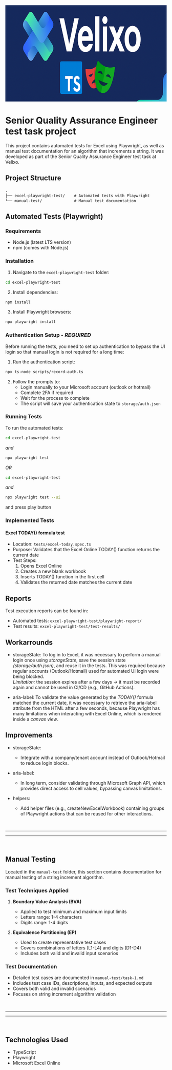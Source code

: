<img src="excel-playwright-test/images/image.png" width="1000" height="300">

<br>

# Senior Quality Assurance Engineer test task project

This project contains automated tests for Excel using Playwright, as well as manual test documentation for an algorithm that increments a string.
It was developed as part of the Senior Quality Assurance Engineer test task at Velixo.

## Project Structure

```
.
├── excel-playwright-test/    # Automated tests with Playwright
└── manual-test/              # Manual test documentation
```

## Automated Tests (Playwright)

### Requirements
- Node.js (latest LTS version)
- npm (comes with Node.js)

### Installation

1. Navigate to the `excel-playwright-test` folder:
```bash
cd excel-playwright-test
```

2. Install dependencies:
```bash
npm install
```

3. Install Playwright browsers:
```bash
npx playwright install
```

### Authentication Setup - ***REQUIRED***

Before running the tests, you need to set up authentication to bypass the UI login so that manual login is not required for a long time:

1. Run the authentication script:
```bash
npx ts-node scripts/record-auth.ts
```

2. Follow the prompts to:
   - Login manually to your Microsoft account (outlook or hotmail)
   - Complete 2FA if required
   - Wait for the process to complete
   - The script will save your authentication state to `storage/auth.json`

### Running Tests

To run the automated tests:

```bash
cd excel-playwright-test
```
*and*
```bash
npx playwright test
```

*OR* 

```bash
cd excel-playwright-test
```
*and*
```bash
npx playwright test --ui 
``` 
and press play button

### Implemented Tests

#### Excel TODAY() formula test
- Location: `tests/excel-today.spec.ts`
- Purpose: Validates that the Excel Online TODAY() function returns the current date
- Test Steps:
  1. Opens Excel Online
  2. Creates a new blank workbook
  3. Inserts TODAY() function in the first cell
  4. Validates the returned date matches the current date

#### 

## Reports

Test execution reports can be found in:
- Automated tests: `excel-playwright-test/playwright-report/`
- Test results: `excel-playwright-test/test-results/`

## Workarrounds

- storageState: To log in to Excel, it was necessary to perform a manual login once using *storageState*, save the session state *(storage/auth.json)*, and reuse it in the tests. This was required because regular accounts (Outlook/Hotmail) used for automated UI login were being blocked.\
*Limitation:* the session expires after a few days → it must be recorded again and cannot be used in CI/CD (e.g., GitHub Actions).

- aria-label: To validate the value generated by the *TODAY()* formula matched the current date, it was necessary to retrieve the aria-label attribute from the HTML after a few seconds, because Playwright has many limitations when interacting with Excel Online, which is rendered inside a *canvas view*.

## Improvements 

- storageState:

  - Integrate with a company/tenant account instead of Outlook/Hotmail to reduce login blocks.

- aria-label:

  - In long term, consider validating through Microsoft Graph API, which provides direct access to cell values, bypassing canvas limitations.

- helpers:

  - Add helper files (e.g., createNewExcelWorkbook) containing groups of Playwright actions that can be reused for other interactions. 

<br>

---
---  

<br>

## Manual Testing

Located in the `manual-test` folder, this section contains documentation for manual testing of a string increment algorithm.

### Test Techniques Applied

1. **Boundary Value Analysis (BVA)**
   - Applied to test minimum and maximum input limits
   - Letters range: 1-4 characters
   - Digits range: 1-4 digits

2. **Equivalence Partitioning (EP)**
   - Used to create representative test cases
   - Covers combinations of letters (L1-L4) and digits (D1-D4)
   - Includes both valid and invalid input scenarios

### Test Documentation
- Detailed test cases are documented in `manual-test/task-1.md`
- Includes test case IDs, descriptions, inputs, and expected outputs
- Covers both valid and invalid scenarios
- Focuses on string increment algorithm validation

<br>

---
---  

<br>

## Technologies Used

- TypeScript
- Playwright
- Microsoft Excel Online